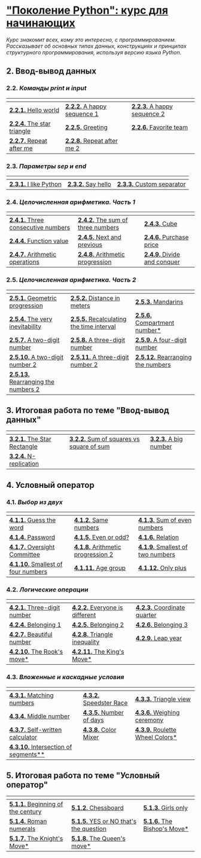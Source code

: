 # ["Поколение Python": курс для начинающих](https://stepik.org/course/58852/syllabus)

*Курс знакомит всех, кому это интересно, с программированием. Рассказывает об основных типах данных, конструкциях и принципах структурного программирования, используя версию языка Python.*

## 2. Ввод-вывод данных

### 2.2. *Команды print и input*

| <!-- -->                                                                  | <!-- -->                                                                     | <!-- -->                                                                     |
|---------------------------------------------------------------------------|------------------------------------------------------------------------------|------------------------------------------------------------------------------|
| [**2.2.1.** Hello world](problems/problem2.2.1.Hello_world.md)            | [**2.2.2.** A happy sequence 1](problems/problem2.2.2.A_happy_sequence_1.md) | [**2.2.3.** A happy sequence 2](problems/problem2.2.3.A_happy_sequence_2.md) |
| [**2.2.4.** The star triangle](problems/problem2.2.4.The_star_triangle.md) | [**2.2.5.** Greeting](problems/problem2.2.5.Greeting.md)                     | [**2.2.6.** Favorite team](problems/problem2.2.6.Favorite_team.md)           |
| [**2.2.7.** Repeat after me](problems/problem2.2.7.Repeat_after_me.md)    | [**2.2.8.** Repeat after me 2](problems/problem2.2.8.Repeat_after_me_2.md)   |                                                                              | 

### 2.3. *Параметры sep и end*

| <!-- -->                                                           | <!-- -->                                                   | <!-- -->                                                                 |
|--------------------------------------------------------------------|------------------------------------------------------------|--------------------------------------------------------------------------|
| [**2.3.1.** I like Python](problems/problem2.3.1.I_like_Python.md) | [**2.3.2.** Say hello](problems/problem2.3.2.Say_hello.md) | [**2.3.3.** Custom separator](problems/problem2.3.3.Custom_separator.md) |

### 2.4. *Целочисленная арифметика. Часть 1*

| <!-- -->                                                                                   | <!-- -->                                                                                 | <!-- -->                                                                     |
|--------------------------------------------------------------------------------------------|------------------------------------------------------------------------------------------|------------------------------------------------------------------------------|
| [**2.4.1.** Three consecutive numbers](problems/problem2.4.1.Three_consecutive_numbers.md) | [**2.4.2.** The sum of three numbers](problems/problem2.4.2.The_sum_of_three_numbers.md) | [**2.4.3.** Cube](problems/problem2.4.3.Cube.md)                             |
| [**2.4.4.** Function value](problems/problem2.4.4.Function_value.md)                       | [**2.4.5.** Next and previous](problems/problem2.4.5.Next_and_previous.md)               | [**2.4.6.** Purchase price](problems/problem2.4.6.Purchase_price.md)         |
| [**2.4.7.** Arithmetic operations](problems/problem2.4.7.Arithmetic_operations.md)         | [**2.4.8.** Arithmetic progression](problems/problem2.4.8.Arithmetic_progression.md)     | [**2.4.9.** Divide and conquer](problems/problem2.4.9.Divide_and_conquer.md) |

### 2.5. *Целочисленная арифметика. Часть 2*

| <!-- -->                                                                                     | <!-- -->                                                                                               | <!-- -->                                                                                 |
|----------------------------------------------------------------------------------------------|--------------------------------------------------------------------------------------------------------|------------------------------------------------------------------------------------------|
| [**2.5.1.** Geometric progression](problems/problem2.5.1.Geometric_progression.md)           | [**2.5.2.** Distance in meters](problems/problem2.5.2.Distance_in_meters.md)                           | [**2.5.3.** Mandarins](problems/problem2.5.3.Mandarins.md)                               |
| [**2.5.4.** The very inevitability](problems/problem2.5.4.The_very_inevitability.md)         | [**2.5.5.** Recalculating the time interval](problems/problem2.5.5.Recalculating_the_time_interval.md) | [**2.5.6.** Compartment number*](problems/problem2.5.6.Compartment_number.md)            |
| [**2.5.7.** A two-digit number](problems/problem2.5.7.A_two_digit_number.md)                 | [**2.5.8.** A three-digit number](problems/problem2.5.8.A_three_digit_number.md)                       | [**2.5.9.** A four-digit number](problems/problem2.5.9.A_four_digit_number.md)           |
| [**2.5.10.** A two-digit number 2](problems/problem2.5.10.A_two_digit_number_2.md)           | [**2.5.11.** A three-digit number 2](problems/problem2.5.11.A_three_digit_number_2.md)                 | [**2.5.12.** Rearranging the numbers](problems/problem2.5.12.Rearranging_the_numbers.md) |
| [**2.5.13.** Rearranging the numbers 2](problems/problem2.5.13.Rearranging_the_numbers_2.md) |                                                                                                        |                                                                                          |

## 3. Итоговая работа по теме "Ввод-вывод данных"

| <!-- -->                                                                     | <!-- -->                                                                                               | <!-- -->                                                         |
|------------------------------------------------------------------------------|--------------------------------------------------------------------------------------------------------|------------------------------------------------------------------|
| [**3.2.1.** The Star Rectangle](problems/problem3.2.1.The_star_rectangle.md) | [**3.2.2.** Sum of squares vs square of sum](problems/problem3.2.2.Sum_of_squares_vs_square_of_sum.md) | [**3.2.3.** A big number](problems/problem3.2.3.A_big_number.md) |
| [**3.2.4.** N-replication](problems/problem3.2.4.N_replication.md)           |                                                                                                        |                                                                  |

## 4. Условный оператор

### 4.1. *Выбор из двух*

| <!-- -->                                                                                   | <!-- -->                                                                                 | <!-- -->                                                                               |
|--------------------------------------------------------------------------------------------|------------------------------------------------------------------------------------------|----------------------------------------------------------------------------------------|
| [**4.1.1.** Guess the word](problems/problem4.1.1.Guess_the_word.md)                       | [**4.1.2.** Same numbers](problems/problem4.1.2.Same_numbers.md)                         | [**4.1.3.** Sum of even numbers](problems/problem4.1.3.Sum_of_even_numbers.md)         |
| [**4.1.4.** Password](problems/problem4.1.4.Password.md)                                   | [**4.1.5.** Even or odd?](problems/problem4.1.5.Even_or_odd.md)                          | [**4.1.6.** Relation](problems/problem4.1.6.Relation.md)                               |
| [**4.1.7.** Oversight Committee](problems/problem4.1.7.Oversight_Committee.md)             | [**4.1.8.** Arithmetic progression 2](problems/problem4.1.8.Arithmetic_progression_2.md) | [**4.1.9.** Smallest of two numbers](problems/problem4.1.9.Smallest_of_two_numbers.md) |
| [**4.1.10.** Smallest of four numbers](problems/problem4.1.10.Smallest_of_four_numbers.md) | [**4.1.11.** Age group](problems/problem4.1.11.Age_group.md)                             | [**4.1.12.** Only plus](problems/problem4.1.12.Only_plus.md)                           |

### 4.2. *Логические операции*

| <!-- -->                                                                     | <!-- -->                                                                           | <!-- -->                                                                     |
|------------------------------------------------------------------------------|------------------------------------------------------------------------------------|------------------------------------------------------------------------------|
| [**4.2.1.** Three-digit number](problems/problem4.2.1.three_digit_number.md) | [**4.2.2.** Everyone is different](problems/problem4.2.2.Everyone_is_different.md) | [**4.2.3.** Сoordinate quarter](problems/problem4.2.3.Сoordinate_quarter.md) |
| [**4.2.4.** Belonging 1](problems/problem4.2.4.Belonging_1.md)               | [**4.2.5.** Belonging 2](problems/problem4.2.5.Belonging_2.md)                     | [**4.2.6.** Belonging 3](problems/problem4.2.6.Belonging_3.md)               |
| [**4.2.7.** Beautiful number](problems/problem4.2.7.Beautiful_number.md)     | [**4.2.8.** Triangle inequality](problems/problem4.2.8.Triangle_inequality.md)     | [**4.2.9.** Leap year](problems/problem4.2.9.Leap_year.md)                   |
| [**4.2.10.** The Rook's move*](problems/problem4.2.10.The_rook_move)         | [**4.2.11.** The King's Move*](problems/problem4.2.11.The_King_Move)               |                                                                              |

### 4.3. *Вложенные и каскадные условия*

| <!-- -->                                                                                     | <!-- -->                                                             | <!-- -->                                                                            |
|----------------------------------------------------------------------------------------------|----------------------------------------------------------------------|-------------------------------------------------------------------------------------|
| [**4.3.1.** Matching numbers](problems/problem4.3.1.Matching_numbers.md)                     | [**4.3.2.** Speedster Race](problems/problem4.3.2.Speedster_race.md) | [**4.3.3.** Triangle view](problems/problem4.3.3.Triangle_view.md)                  |
| [**4.3.4.** Middle number](problems/problem4.3.4.Middle_number.md)                           | [**4.3.5.** Number of days](problems/problem4.3.5.Number_of_days.md) | [**4.3.6.** Weighing ceremony](problems/problem4.3.6.Weighing_ceremony.md)          |
| [**4.3.7.** Self-written calculator](problems/problem4.3.7.Self_written_calculator.md)       | [**4.3.8.** Color Mixer](problems/problem4.3.8.Color_mixer.md)       | [**4.3.9.** Roulette Wheel Colors*](problems/problem4.3.9.Roulette_wheel_colors.md) |
| [**4.3.10.** Intersection of segments**](problems/problem4.3.10.Intersection_of_segments.md) |                                                                      |                                                                                     |

## 5. Итоговая работа по теме "Условный оператор"

| <!-- -->                                                                                     | <!-- -->                                                                                            | <!-- -->                                                               |
|----------------------------------------------------------------------------------------------|-----------------------------------------------------------------------------------------------------|------------------------------------------------------------------------|
| [**5.1.1.** Beginning of the century](problems/problem5.1.1.Beginning_of_the_century.md)     | [**5.1.2.** Chessboard](problems/problem5.1.2.Chessboard.md)                                        | [**5.1.3.** Girls only](problems/problem5.1.3.Girls_only.md)           |
| [**5.1.4.** Roman numerals](problems/problem5.1.4.Roman_numerals.md)                         | [**5.1.5.** YES or NO that's the question](problems/problem5.1.5.Yes_or_no_that_is_the_question.md) | [**5.1.6.** The Bishop's Move*](problems/problem5.1.6.The_bishop_move) |
| [**5.1.7.** The Knight's Move*](problems/problem5.1.7.The_knight_move)                       | [**5.1.8.** The Queen's move*](problems/problem5.1.8.The_queen_move.md)                             |                                                                        |